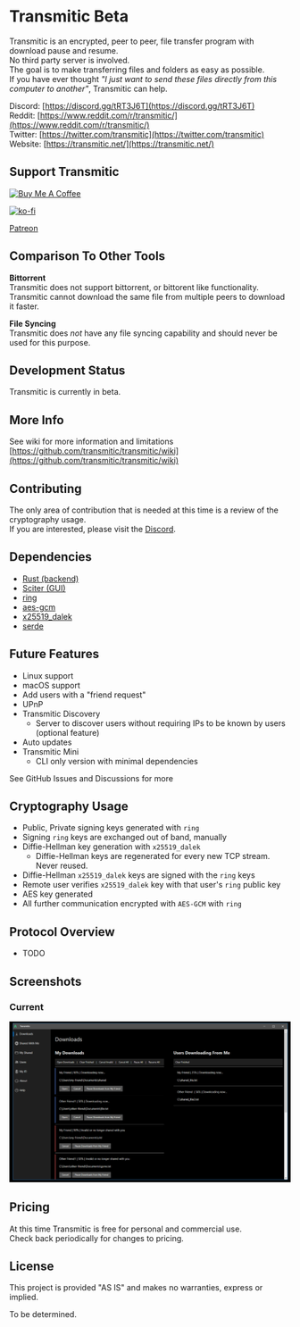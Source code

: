 # Transmitic Beta

Transmitic is an encrypted, peer to peer, file transfer program with download pause and resume.  
No third party server is involved.  
The goal is to make transferring files and folders as easy as possible.  
If you have ever thought _"I just want to send these files directly from this computer to another"_, Transmitic can help.  

Discord: [https://discord.gg/tRT3J6T](https://discord.gg/tRT3J6T)  
Reddit: [https://www.reddit.com/r/transmitic/](https://www.reddit.com/r/transmitic/)  
Twitter: [https://twitter.com/transmitic](https://twitter.com/transmitic)  
Website: [https://transmitic.net/](https://transmitic.net/)  

## Support Transmitic

<a href="https://www.buymeacoffee.com/andrewshay" target="_blank"><img src="https://cdn.buymeacoffee.com/buttons/v2/default-blue.png" alt="Buy Me A Coffee" height="40" width="150" style="height: 40px !important;width: 150px !important;" ></a>

[![ko-fi](https://www.ko-fi.com/img/githubbutton_sm.svg)](https://ko-fi.com/J3J626I8G)

[Patreon](https://www.patreon.com/andrewshay)

## Comparison To Other Tools

**Bittorrent**  
Transmitic does not support bittorrent, or bittorent like functionality. Transmitic cannot download the same file from multiple peers to download it faster.  

**File Syncing**  
Transmitic does _not_ have any file syncing capability and should never be used for this purpose.

## Development Status

Transmitic is currently in beta.

## More Info

See wiki for more information and limitations [https://github.com/transmitic/transmitic/wiki](https://github.com/transmitic/transmitic/wiki)

## Contributing

The only area of contribution that is needed at this time is a review of the cryptography usage.  
If you are interested, please visit the [Discord](https://discord.gg/tRT3J6T).

## Dependencies

- [Rust (backend)](https://www.rust-lang.org/)
- [Sciter (GUI)](http://sciter.com/)
- [ring](https://briansmith.org/rustdoc/ring/)
- [aes-gcm](https://docs.rs/aes-gcm/)
- [x25519_dalek](https://docs.rs/x25519-dalek/)
- [serde](https://serde.rs/)

## Future Features

- Linux support
- macOS support
- Add users with a "friend request"
- UPnP
- Transmitic Discovery
  - Server to discover users without requiring IPs to be known by users (optional feature)
- Auto updates
- Transmitic Mini
  - CLI only version with minimal dependencies

See GitHub Issues and Discussions for more

## Cryptography Usage

- Public, Private signing keys generated with `ring`
- Signing `ring` keys are exchanged out of band, manually
- Diffie-Hellman key generation with `x25519_dalek`
  - Diffie-Hellman keys are regenerated for every new TCP stream. Never reused.
- Diffie-Hellman `x25519_dalek` keys are signed with the `ring` keys
- Remote user verifies `x25519_dalek` key with that user's `ring` public key
- AES key generated
- All further communication encrypted with `AES-GCM` with `ring`

## Protocol Overview

- TODO

## Screenshots

### Current

![Transmitic](./screenshot.png)

## Pricing

At this time Transmitic is free for personal and commercial use.  
Check back periodically for changes to pricing.  

## License

This project is provided "AS IS" and makes no warranties, express or implied.  

To be determined.